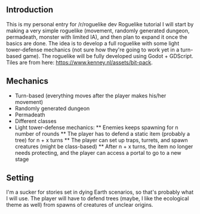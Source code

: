 ## Introduction

This is my personal entry for /r/roguelike dev Roguelike tutorial
I will start by making a very simple roguelike (movement, randomly generated dungeon, permadeath, monster with limited IA), and then plan to expand it once the basics are done.
The idea is to develop a full roguelike with some light tower-defense mechanics (not sure how they're going to work yet in a turn-based game).
The roguelike will be fully developed using Godot + GDScript. Tiles are from here: https://www.kenney.nl/assets/bit-pack.

## Mechanics
* Turn-based (everything moves after the player makes his/her movement)
* Randomly generated dungeon
* Permadeath
* Different classes
* Light tower-defense mechanics:
** Enemies keeps spawning for n number of rounds 
** The player has to defend a static item (probably a tree) for n + x turns
** The player can set up traps, turrets, and spawn creatures (might be class-based)
** After n + x turns, the item no longer needs protecting, and the player can access a portal to go to a new stage

## Setting
I'm a sucker for stories set in dying Earth scenarios, so that's probably what I will use. 
The player will have to defend trees (maybe, I like the ecological theme as well) from spawns of creatures of unclear origins.


